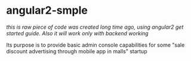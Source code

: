 # angular2-smple

*this is raw piece of code was created long time ago, using angular2 get started guide.  Also it will work only with backend working*

Its purpose is to provide basic admin console capabilities for some "sale discount advertising through mobile app in malls" startup      
